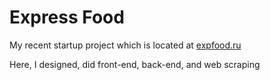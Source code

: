 # Express Food
My recent startup project which is located at [expfood.ru](http://www.expfood.ru)

Here, I designed, did front-end, back-end, and web scraping
